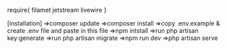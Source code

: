 require{
    filamet
    jetstream
    livewire
}

[installation]
=>composer update
=>composer install
=>copy .env.example & create .env file and paste in this file
=>npm intstall
=>run php artisan key:generate
=>run php artisan migrate
=>npm run dev
=>php artisan serve